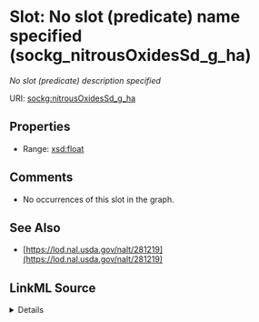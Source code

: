 

# Slot: No slot (predicate) name specified (sockg_nitrousOxidesSd_g_ha)


_No slot (predicate) description specified_







URI: [sockg:nitrousOxidesSd_g_ha](https://idir.uta.edu/sockg-ontology/docs/nitrousOxidesSd_g_ha)



<!-- no inheritance hierarchy -->








## Properties

* Range: [xsd:float](http://www.w3.org/2001/XMLSchema#float)





## Comments

* No occurrences of this slot in the graph.

## See Also

* [https://lod.nal.usda.gov/nalt/281219](https://lod.nal.usda.gov/nalt/281219)



## LinkML Source

<details>

```yaml
name: sockg_nitrousOxidesSd_g_ha
description: No slot (predicate) description specified
title: No slot (predicate) name specified
comments:
- No occurrences of this slot in the graph.
from_schema: soc-kg
see_also:
- https://lod.nal.usda.gov/nalt/281219
rank: 1000
domain: sockg_GasNutrientLoss
slot_uri: sockg:nitrousOxidesSd_g_ha
alias: sockg_nitrousOxidesSd_g_ha
range: float

```
</details>